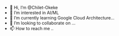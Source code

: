 - 👋 Hi, I’m @Chilet-Okeke
- 👀 I’m interested in AI/ML
- 🌱 I’m currently learning Google Cloud Architecture...
- 💞️ I’m looking to collaborate on ...
- 📫 How to reach me ..

<!---
Chilet-Okeke/Chilet-Okeke is a ✨ special ✨ repository because its `README.md` (this file) appears on your GitHub profile.
You can click the Preview link to take a look at your changes.
--->
